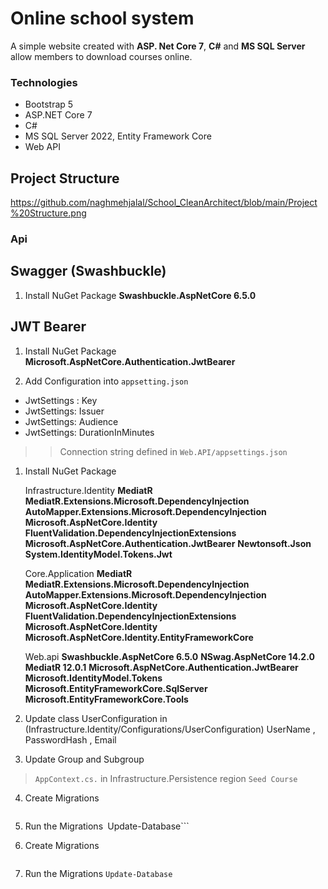 # Online school  system 

A simple website created with **ASP. Net Core 7**, **C#** and **MS SQL Server** allow members to download  courses online.


### Technologies
* Bootstrap 5
* ASP.NET Core 7
* C#
* MS SQL Server 2022, Entity Framework Core
* Web API

  
## Project Structure
https://github.com/naghmehjalal/School_CleanArchitect/blob/main/Project%20Structure.png

 ### Api 
 
 ## Swagger (Swashbuckle)

 1. Install NuGet Package 
  **Swashbuckle.AspNetCore 6.5.0**
  

## JWT Bearer     
1. Install NuGet Package 
	**Microsoft.AspNetCore.Authentication.JwtBearer**

2. Add Configuration into ```appsetting.json```
- JwtSettings : Key
- JwtSettings: Issuer
- JwtSettings: Audience
- JwtSettings: DurationInMinutes
    

>> Connection string defined in ```Web.API/appsettings.json```




1. Install NuGet Package
   
	Infrastructure.Identity
	**MediatR**
	**MediatR.Extensions.Microsoft.DependencyInjection**
        **AutoMapper.Extensions.Microsoft.DependencyInjection**
        **Microsoft.AspNetCore.Identity**
        **FluentValidation.DependencyInjectionExtensions**
        **Microsoft.AspNetCore.Authentication.JwtBearer**
        **Newtonsoft.Json**
        **System.IdentityModel.Tokens.Jwt**
   
	Core.Application
	**MediatR**
	**MediatR.Extensions.Microsoft.DependencyInjection**
        **AutoMapper.Extensions.Microsoft.DependencyInjection**
        **Microsoft.AspNetCore.Identity**
        **FluentValidation.DependencyInjectionExtensions**
	**Microsoft.AspNetCore.Identity**
	**Microsoft.AspNetCore.Identity.EntityFrameworkCore**

	Web.api
	  **Swashbuckle.AspNetCore 6.5.0**
	  **NSwag.AspNetCore 14.2.0**
	  **MediatR 12.0.1**
	  **Microsoft.AspNetCore.Authentication.JwtBearer**
	  **Microsoft.IdentityModel.Tokens**
	  **Microsoft.EntityFrameworkCore.SqlServer**
	  **Microsoft.EntityFrameworkCore.Tools**

2. Update   class  UserConfiguration in  (Infrastructure.Identity/Configurations/UserConfiguration)
    UserName , PasswordHash , Email
   
3.  Update  Group and Subgroup
  > ```AppContext.cs.``` in Infrastructure.Persistence
  > region  ```Seed Course```
  

4. Create Migrations
	```Add-Migration -Name "AppContext"
 
5. Run the Migrations```
	```Update-Database```

6. Create Migrations
	```Add-Migration -Name "IdentityDbContext" 

7. Run the Migrations
	```Update-Database```

